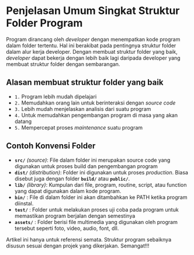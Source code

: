 
<!-- from -->
<!-- https://medium.com/@deshayk/programming-101-file-structures-2e4699ac0fc2 -->
<!-- https://mitcommlab.mit.edu/broad/commkit/file-structure/ -->

# Penjelasan Umum Singkat Struktur Folder Program

Program dirancang oleh _developer_ dengan menempatkan kode program dalam folder tertentu. Hal ini berakibat pada pentingnya struktur folder dalam alur kerja developer. Dengan membuat struktur folder yang baik, _developer_ dapat bekerja dengan lebih baik lagi daripada developer yang membuat struktur folder dengan sembarangan.

## Alasan membuat struktur folder yang baik

* `1.` Program lebih mudah dipelajari
* `2.` Memudahkan orang lain untuk berinteraksi dengan _source code_
* `3.` Lebih mudah menjelaskan analisis dari suatu program
* `4.` Untuk memudahkan pengembangan program di masa yang akan datang
* `5.` Mempercepat proses _maintenance_ suatu program

## Contoh Konvensi Folder

* **`src/`** _(source)_: File dalam folder ini merupakan source code yang digunakan untuk proses build dan pengembangan program
* **`dist/`** _(distribution)_: Folder ini digunakan untuk proses _production_. Biasa disebut juga dengan folder **`build/`** atau **`public/`**.
* **`lib/`** _(library)_: Kumpulan dari file, program, routine, script, atau function yang dapat digunakan dalam kode program.
* **`bin/`** : File di dalam folder ini akan ditambahkan ke PATH ketika program diinstal.
* **`test/`** : Folder untuk melakukan proses uji coba pada program untuk memastikan program berjalan dengan semestinya
* **`assets/`** : Folder berisi file multimedia yang digunakan oleh program tersebut seperti foto, video, audio, font, dll.

Artikel ini hanya untuk referensi semata. Struktur program sebaiknya disusun sesuai dengan projek yang dikerjakan. Semangat!!!
